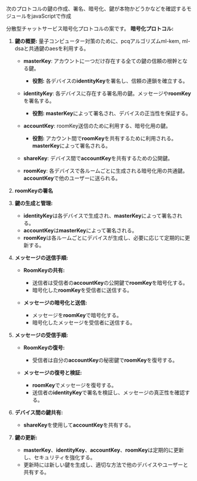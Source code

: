 次のプロトコルの鍵の作成、署名、暗号化、鍵が本物かどうかなどを確認するモジュールをjavaScriptで作成

分散型チャットサービス暗号化プロトコルの案です。 **暗号化プロトコル:**

1. **鍵の概要:** 量子コンピューター対策のために、pcqアルゴリズムml-kem,
   ml-dsaと共通鍵のaesを利用する。
   - **masterKey**: アカウントに一つだけ存在する全ての鍵の信頼の根幹となる鍵。
     - **役割:** 各デバイスの**identityKey**を署名し、信頼の連鎖を確立する。

   - **identityKey**:
     各デバイスに存在する署名用の鍵。メッセージや**roomKey**を署名する。
     - **役割:** **masterKey**によって署名され、デバイスの正当性を保証する。

   - **accountKey**: roomKey送信のために利用する、暗号化用の鍵。
     - **役割:** アカウント間で**roomKey**を共有するために利用される。
       **masterKey**によって署名される。

   - **shareKey**: デバイス間で**accountKey**を共有するための公開鍵。

   - **roomKey**:
     各デバイスで各ルームごとに生成される暗号化用の共通鍵。**accountKey**で他のユーザーに送られる。

2. **roomKeyの署名**

3. **鍵の生成と管理:**

   - **identityKey**は各デバイスで生成され、**masterKey**によって署名される。
   - **accountKey**は**masterKey**によって署名される。
   - **roomKey**は各ルームごとにデバイスが生成し、必要に応じて定期的に更新する。

4. **メッセージの送信手順:**

   - **RoomKeyの共有:**
     - 送信者は受信者の**accountKey**の公開鍵で**roomKey**を暗号化する。
     - 暗号化した**roomKey**を受信者に送信する。

   - **メッセージの暗号化と送信:**
     - メッセージを**roomKey**で暗号化する。
     - 暗号化したメッセージを受信者に送信する。

5. **メッセージの受信手順:**

   - **RoomKeyの復号:**
     - 受信者は自分の**accountKey**の秘密鍵で**roomKey**を復号する。

   - **メッセージの復号と検証:**
     - **roomKey**でメッセージを復号する。
     - 送信者の**identityKey**で署名を検証し、メッセージの真正性を確認する。

6. **デバイス間の鍵共有:**

   - **shareKey**を使用して**accountKey**を共有する。

7. **鍵の更新:**

   - **masterKey**、**identityKey**、**accountKey**、**roomKey**は定期的に更新し、セキュリティを強化する。
   - 更新時には新しい鍵を生成し、適切な方法で他のデバイスやユーザーと共有する。
